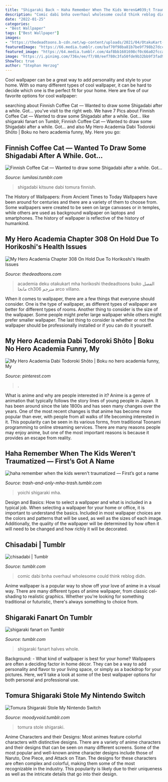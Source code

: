 ```yaml
---
title: "Shigaraki Back ~ Haha Remember When The Kids Weren&#039;t Traumatized — First’s Got A Name"
description: "Comic dabi bnha overhaul wholesome could think reblog didn"
date: "2022-01-25"
categories:
- "Best Wallpaper"
tags: ["Best Wallpaper"]
images:
- "https://thedeadtoons.b-cdn.net/wp-content/uploads/2021/04/OtakuKart-696x473.jpg"
featuredImage: "https://66.media.tumblr.com/baf70f98ba81b7be9f798b27dcc70fb2/ace79b1accb86164-4d/s640x960/1420117601393e36d0cc9592764ca4aa108e3cdf.png"
featured_image: "https://64.media.tumblr.com/4af8bb1601698cf0c66a02fccafcce57/tumblr_pidg2e8QWH1xm6hrpo1_500.png"
image: "https://i.pinimg.com/736x/ee/f7/80/eef780c3fa50fde9b32bb9f3fad9c0a0.jpg"
ShowToc: true
author: "Stephan Herzog"
---
```



Cool wallpaper can be a great way to add personality and style to your home. With so many different types of cool wallpaper, it can be hard to decide which one is the perfect fit for your home. Here are five of our favorite options for cool wallpaper: 

	

		
searching about Finnish Coffee Cat — Wanted to draw some Shigadabi after a while. Got... you've visit to the right web. We have 7 Pics about Finnish Coffee Cat — Wanted to draw some Shigadabi after a while. Got... like shigaraki fanart on Tumblr, Finnish Coffee Cat — Wanted to draw some Shigadabi after a while. Got... and also My Hero Academia Dabi Todoroki Shōto | Boku no hero academia funny, My. Here you go:
		
    
## Finnish Coffee Cat — Wanted To Draw Some Shigadabi After A While. Got...

<img loading=lazy src="https://66.media.tumblr.com/baf70f98ba81b7be9f798b27dcc70fb2/ace79b1accb86164-4d/s640x960/1420117601393e36d0cc9592764ca4aa108e3cdf.png" onerror="this.onerror=null;this.src='https://tse4.mm.bing.net/th?id=OIP.GmnXsM0Va0AfE8puKZyXUQHaJ3&amp;pid=15.1';" alt="Finnish Coffee Cat — Wanted to draw some Shigadabi after a while. Got...">

_Source: lumilasi.tumblr.com_

>shigadabi kitsune dabi tomura finnish. 

	

The History of Wallpapers: From Ancient Times to Today
Wallpapers have been around for centuries and there are a variety of them to choose from. Some wallpapers were created to be seen on large canvases or in temples, while others are used as background wallpaper on laptops and smartphones. The history of wallpaper is reflective of the history of humankind.

    
## My Hero Academia Chapter 308 On Hold Due To Horikoshi&#039;s Health Issues

<img loading=lazy src="https://thedeadtoons.b-cdn.net/wp-content/uploads/2021/04/OtakuKart-696x473.jpg" onerror="this.onerror=null;this.src='https://tse1.mm.bing.net/th?id=OIP.uKWa3_of0jWG19I5QjOj9wHaFC&amp;pid=15.1';" alt="My Hero Academia Chapter 308 On Hold Due To Horikoshi&#039;s Health Issues">

_Source: thedeadtoons.com_

>academia deku otakukart mha horikoshi thedeadtoons buko الفصل مانجا ch306 مترجم arco villano. 

	

When it comes to wallpaper, there are a few things that everyone should consider. One is the type of wallpaper, as different types of wallpaper are better for different types of rooms. Another thing to consider is the size of the wallpaper. Some people might prefer large wallpaper while others might prefer smaller wallpaper. The last thing to consider is whether or not the wallpaper should be professionally installed or if you can do it yourself.

    
## My Hero Academia Dabi Todoroki Shōto | Boku No Hero Academia Funny, My

<img loading=lazy src="https://i.pinimg.com/736x/ee/f7/80/eef780c3fa50fde9b32bb9f3fad9c0a0.jpg" onerror="this.onerror=null;this.src='https://tse2.mm.bing.net/th?id=OIP.irMAcTalJlVjAC4VJlTkegHaLt&amp;pid=15.1';" alt="My Hero Academia Dabi Todoroki Shōto | Boku no hero academia funny, My">

_Source: pinterest.com_

>. 

	

What is anime and why are people interested in it?
Anime is a genre of animation that typically follows the story lines of young people in Japan. It has been around since the late 1800s and has seen many changes over the years. One of the most recent changes is that anime has become more popular than ever, with people from all walks of life becoming interested in it. This popularity can be seen in its various forms, from traditional Toonami programming to online streaming services. There are many reasons people may enjoy anime, but one of the most important reasons is because it provides an escape from reality.

    
## Haha Remember When The Kids Weren&#039;t Traumatized — First’s Got A Name

<img loading=lazy src="https://64.media.tumblr.com/8a61971b829528c20855aa318e070f50/44f7d44a10d5612f-d0/s500x750/19281c03d23cece6b648df20ec737cca9fe97a97.png" onerror="this.onerror=null;this.src='https://tse3.mm.bing.net/th?id=OIP.KEGA2Fxa1XI5WbqEU8faMgHaHa&amp;pid=15.1';" alt="haha remember when the kids weren&#039;t traumatized — First’s got a name">

_Source: trash-and-only-mha-trash.tumblr.com_

>yoichi shigaraki mha. 

	

Design and Basics: How to select a wallpaper and what is included in a typical job.
When selecting a wallpaper for your home or office, it is important to understand the basics. Included in most wallpaper choices are the colors and patterns that will be used, as well as the sizes of each image. Additionally, the quality of the wallpaper will be determined by how often it will need to be changed and how richly it will be decorated.

    
## Chisadabi | Tumblr

<img loading=lazy src="https://64.media.tumblr.com/4af8bb1601698cf0c66a02fccafcce57/tumblr_pidg2e8QWH1xm6hrpo1_500.png" onerror="this.onerror=null;this.src='https://tse2.mm.bing.net/th?id=OIP.DbW3vViIBlOkjsixiEUStwAAAA&amp;pid=15.1';" alt="chisadabi | Tumblr">

_Source: tumblr.com_

>comic dabi bnha overhaul wholesome could think reblog didn. 

	

Anime wallpaper is a popular way to show off your love of anime in a visual way. There are many different types of anime wallpaper, from classic cel-shading to realistic graphics. Whether you're looking for something traditional or futuristic, there's always something to choice from.

    
## Shigaraki Fanart On Tumblr

<img loading=lazy src="https://66.media.tumblr.com/aa030ab496ee86bf71bcee1d4ad705db/5632ac2d744c143c-54/s640x960/b4ce8b2c8d89745351648fcae717f6e281e12abc.png" onerror="this.onerror=null;this.src='https://tse2.mm.bing.net/th?id=OIP.MWmE3hwYjr8R0sOsuGZpVgHaNK&amp;pid=15.1';" alt="shigaraki fanart on Tumblr">

_Source: tumblr.com_

>shigaraki fanart halves whole. 

	

Background: - What kind of wallpaper is best for your home?
Wallpapers are often a deciding factor in home décor. They can be a way to add personality and flavor to your living space, or simply as a backdrop for your pictures. Here, we'll take a look at some of the best wallpaper options for both personal and professional use.

    
## Tomura Shigaraki Stole My Nintendo Switch

<img loading=lazy src="https://64.media.tumblr.com/a42631339a6e6d92a10aeb973ed089f7/bff7b47cf285a68b-1a/s1280x1920/4a7c17e6b4daf1bd29313c842378ef5b3a0f4f06.jpg" onerror="this.onerror=null;this.src='https://tse3.mm.bing.net/th?id=OIP.c8Ue2zlgSj3lsiXoUjqGPQHaN0&amp;pid=15.1';" alt="Tomura Shigaraki Stole My Nintendo Switch">

_Source: moodyvoid.tumblr.com_

>tomura stole shigaraki. 

	

Anime Characters and their Designs: Most animes feature colorful characters with distinctive designs.
There are a variety of anime characters and their designs that can be seen on many different screens. Some of the most popular and well-known anime character designs include those of Naruto, One Piece, and Attack on Titan. The designs for these characters are often complex and colorful, making them some of the most recognizable in the industry. This popularity is likely due to their uniqueness as well as the intricate details that go into their design.

